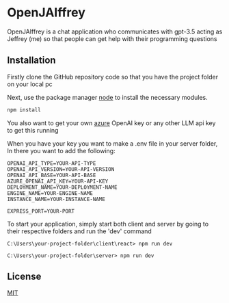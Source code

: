 # OpenJAIffrey

OpenJAIffrey is a chat application who communicates with gpt-3.5 acting as Jeffrey (me) so that people can get help with their programming questions

## Installation

Firstly clone the GitHub repository code so that you have the project folder on your local pc

Next, use the package manager [node](https://nodejs.org/en) to install the necessary modules.

```bash
npm install
```

You also want to get your own [azure](https://openai.com/blog/openai-api) OpenAI key or any other LLM api key to get this running

When you have your key you want to make a .env file in your server folder, In there you want to add the following:

```shell
OPENAI_API_TYPE=YOUR-API-TYPE
OPENAI_API_VERSION=YOUR-API-VERSION
OPENAI_API_BASE=YOUR-API-BASE
AZURE_OPENAI_API_KEY=YOUR-API-KEY
DEPLOYMENT_NAME=YOUR-DEPLOYMENT-NAME
ENGINE_NAME=YOUR-ENGINE-NAME
INSTANCE_NAME=YOUR-INSTANCE-NAME

EXPRESS_PORT=YOUR-PORT
```

To start your application, simply start both client and server by going to their respective folders and run the 'dev' command

```shell
C:\Users\your-project-folder\client\react> npm run dev
```

```shell
C:\Users\your-project-folder\server> npm run dev
```

## License

[MIT](https://choosealicense.com/licenses/mit/)